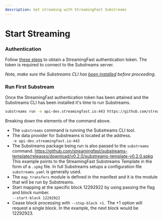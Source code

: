 ```yaml
---
description: Get streaming with StreamingFast Substreams
---
```


# Start Streaming

### Authentication

Follow [these steps](../reference-and-specs/authentication.md) to obtain a StreamingFast authentication token. The token is required to connect to the Substreams server.

_Note, make sure the Substreams CLI has_ [_been installed_](installing-the-cli.md) _before proceeding._

### Run First Substream

Once the StreamingFast authentication token has been attained and the Substreams CLI has been installed it's time to run Substreams.

```bash
substreams run -e api-dev.streamingfast.io:443 https://github.com/streamingfast/substreams-template/releases/download/v0.2.0/substreams-template-v0.2.0.spkg map_transfers --start-block 12292922 --stop-block +1
```

Breaking down the elements of the command above.

* The `substreams` command is running the Substreams CLI tool.
* The data provider for Substreams is located at the address.\
  `-e api-dev.streamingfast.io:443`
* The Substreams package being run is also passed to the `substreams` command. [https://github.com/streamingfast/substreams-template/releases/download/v0.2.0/substreams-template-v0.2.0.spkg ](https://github.com/streamingfast/substreams-template/releases/download/v0.2.0/substreams-template-v0.2.0.spkg)\
  This example points to the StreamingFast Substreams Template in the form of a `.spkg` file. In full Substreams setups a configuration file `substreams.yaml` is generally used.
* The `map_transfers` module is defined in the manifest and it is the module that will be run by Substreams.
* Start mapping at the specific block 12292922 by using passing the flag and block number. \
  `--start-block 12292922`
* Cease block processing with `--stop-block +1.` The +1 option will request a single block. In the example, the next block would be 12292923.
